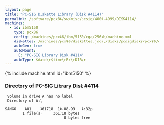 ```yaml
---
layout: page
title: "PC-SIG Diskette Library (Disk #4114)"
permalink: /software/pcx86/sw/misc/pcsig/4000-4999/DISK4114/
machines:
  - id: ibm5150
    type: pcx86
    config: /machines/pcx86/ibm/5150/cga/256kb/machine.xml
    diskettes: /machines/pcx86/diskettes.json,/disks/pcsigdisks/pcx86/diskettes.json
    autoGen: true
    autoMount:
      B: "PC-SIG Library Disk #4114"
    autoType: $date\r$time\rB:\rDIR\r
---
```


{% include machine.html id="ibm5150" %}

### Directory of PC-SIG Library Disk #4114

     Volume in drive A has no label
     Directory of A:\

    SANGO    A01    361718  10-08-93   4:32p
            1 file(s)     361718 bytes
                               0 bytes free

